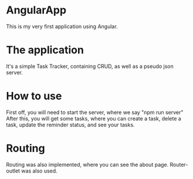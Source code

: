 # AngularApp

This is my very first application using Angular.

# The application

It's a simple Task Tracker, containing CRUD, as well as a pseudo json server.

# How to use

First off, you will need to start the server, where we say "npm run server"
After this, you will get some tasks, where you can create a task, delete a task, update the reminder status, and see your tasks.

# Routing

Routing was also implemented, where you can see the about page. Router-outlet was also used.